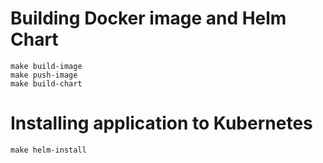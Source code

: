 # Building Docker image and Helm Chart

```shell
make build-image
make push-image
make build-chart
```

# Installing application to Kubernetes

```shell
make helm-install
```
